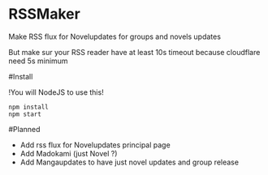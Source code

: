 # RSSMaker

Make RSS flux for Novelupdates for groups and novels updates

But make sur your RSS reader have at least 10s timeout because cloudflare need 5s minimum

#Install

!You will NodeJS to use this!     

```
npm install
npm start
```

#Planned
  - Add rss flux for Novelupdates principal page
  - Add Madokami (just Novel ?)
  - Add Mangaupdates to have just novel updates and group release
